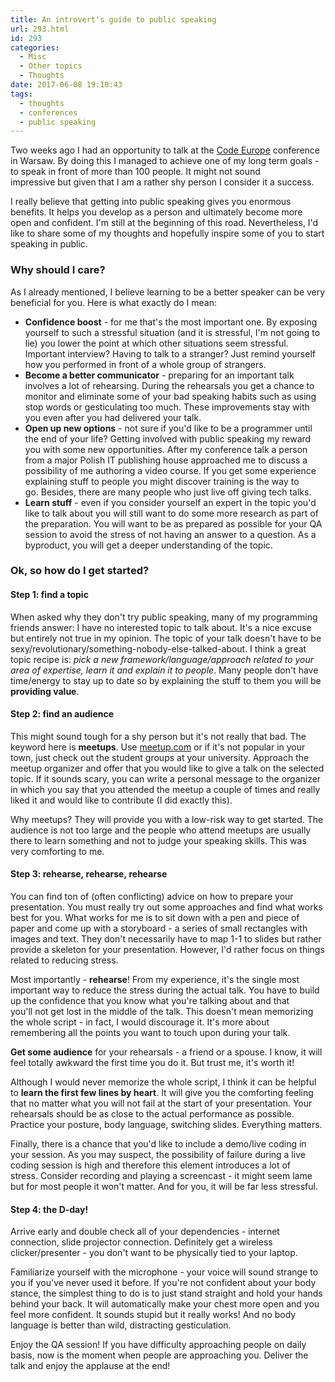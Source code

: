 ```yaml
---
title: An introvert's guide to public speaking
url: 293.html
id: 293
categories:
  - Misc
  - Other topics
  - Thoughts
date: 2017-06-08 19:10:43
tags:
  - thoughts
  - conferences
  - public speaking
---
```


Two weeks ago I had an opportunity to talk at the [Code Europe](https://www.codeeurope.pl/en) conference in Warsaw. By doing this I managed to achieve one of my long term goals - to speak in front of more than 100 people. It might not sound impressive but given that I am a rather shy person I consider it a success. 

I really believe that getting into public speaking gives you enormous benefits. It helps you develop as a person and ultimately become more open and confident. I'm still at the beginning of this road. Nevertheless, I'd like to share some of my thoughts and hopefully inspire some of you to start speaking in public.

### Why should I care?

As I already mentioned, I believe learning to be a better speaker can be very beneficial for you. Here is what exactly do I mean:

*   **Confidence boost** \- for me that's the most important one. By exposing yourself to such a stressful situation (and it is stressful, I'm not going to lie) you lower the point at which other situations seem stressful. Important interview? Having to talk to a stranger? Just remind yourself how you performed in front of a whole group of strangers.
*   **Become a better communicator** \- preparing for an important talk involves a lot of rehearsing. During the rehearsals you get a chance to monitor and eliminate some of your bad speaking habits such as using stop words or gesticulating too much. These improvements stay with you even after you had delivered your talk.
*   **Open up new options** \- not sure if you'd like to be a programmer until the end of your life? Getting involved with public speaking my reward you with some new opportunities. After my conference talk a person from a major Polish IT publishing house approached me to discuss a possibility of me authoring a video course. If you get some experience explaining stuff to people you might discover training is the way to go. Besides, there are many people who just live off giving tech talks.
*   **Learn stuff** \- even if you consider yourself an expert in the topic you'd like to talk about you will still want to do some more research as part of the preparation. You will want to be as prepared as possible for your QA session to avoid the stress of not having an answer to a question. As a byproduct, you will get a deeper understanding of the topic.

### Ok, so how do I get started?

#### Step 1: find a topic

When asked why they don't try public speaking, many of my programming friends answer: I have no interested topic to talk about. It's a nice excuse but entirely not true in my opinion. The topic of your talk doesn't have to be sexy/revolutionary/something-nobody-else-talked-about. I think a great topic recipe is: _pick a new framework/language/approach related to your area of expertise, learn it and explain it to people_. Many people don't have time/energy to stay up to date so by explaining the stuff to them you will be **providing value**.

#### **Step 2: find an audience**

This might sound tough for a shy person but it's not really that bad. The keyword here is **meetups**. Use [meetup.com](https://www.meetup.com) or if it's not popular in your town, just check out the student groups at your university. Approach the meetup organizer and offer that you would like to give a talk on the selected topic. If it sounds scary, you can write a personal message to the organizer in which you say that you attended the meetup a couple of times and really liked it and would like to contribute (I did exactly this). 

Why meetups? They will provide you with a low-risk way to get started. The audience is not too large and the people who attend meetups are usually there to learn something and not to judge your speaking skills. This was very comforting to me.

#### Step 3: rehearse, rehearse, rehearse

You can find ton of (often conflicting) advice on how to prepare your presentation. You must really try out some approaches and find what works best for you. What works for me is to sit down with a pen and piece of paper and come up with a storyboard - a series of small rectangles with images and text. They don't necessarily have to map 1-1 to slides but rather provide a skeleton for your presentation. However, I'd rather focus on things related to reducing stress. 

Most importantly - **rehearse**! From my experience, it's the single most important way to reduce the stress during the actual talk. You have to build up the confidence that you know what you're talking about and that you'll not get lost in the middle of the talk. This doesn't mean memorizing the whole script - in fact, I would discourage it. It's more about remembering all the points you want to touch upon during your talk. 

**Get some audience** for your rehearsals - a friend or a spouse. I know, it will feel totally awkward the first time you do it. But trust me, it's worth it! 

Although I would never memorize the whole script, I think it can be helpful to **learn the first few lines by heart**. It will give you the comforting feeling that no matter what you will not fail at the start of your presentation. Your rehearsals should be as close to the actual performance as possible. Practice your posture, body language, switching slides. Everything matters. 

Finally, there is a chance that you'd like to include a demo/live coding in your session. As you may suspect, the possibility of failure during a live coding session is high and therefore this element introduces a lot of stress. Consider recording and playing a screencast - it might seem lame but for most people it won't matter. And for you, it will be far less stressful.

#### Step 4: the D-day!

Arrive early and double check all of your dependencies - internet connection, slide projector connection. Definitely get a wireless clicker/presenter - you don't want to be physically tied to your laptop. 

Familiarize yourself with the microphone - your voice will sound strange to you if you've never used it before. If you're not confident about your body stance, the simplest thing to do is to just stand straight and hold your hands behind your back. It will automatically make your chest more open and you feel more confident. It sounds stupid but it really works! And no body language is better than wild, distracting gesticulation. 

Enjoy the QA session! If you have difficulty approaching people on daily basis, now is the moment when people are approaching you. Deliver the talk and enjoy the applause at the end!